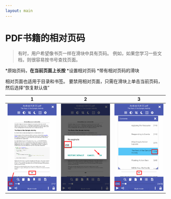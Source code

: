 ```yaml
---
layout: main
---
```


# PDF书籍的相对页码

>有时，用户希望像书页一样在滑块中具有页码。
例如，如果您学习一些文档，则很容易按书号查找页面。

*原始页码，**在当前页面上长按**
*设置相对页码
*带有相对页码的滑块

相对页面也适用于目录和书签。
要禁用相对页面，只需在滑块上单击当前页码，然后选择“恢复默认值”

|1|2|3|
|-|-|-|
|![](1.png)|![](2.png)|![](3.png)|
